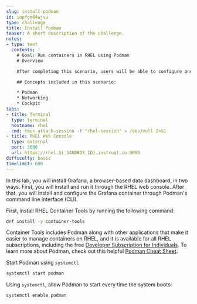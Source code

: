 ```yaml
---
slug: install-podman
id: iopfgm84wjvu
type: challenge
title: Install Podman
teaser: A short description of the challenge.
notes:
- type: text
  contents: |
    # Goal: Run containers in RHEL using Podman
    # Overview

    After completing this scenario, users will be able to configure and manage containers from a Dockerfile using both the Podman command line interface and the Cockpit Podman tool in RHEL web console.

    ## Concepts included in this scenario:

    * Podman
    * Networking
    * Cockpit
tabs:
- title: Terminal
  type: terminal
  hostname: rhel
  cmd: tmux attach-session -t "rhel-session" > /dev/null 2>&1
- title: RHEL Web Console
  type: external
  port: 3000
  url: https://rhel.${_SANDBOX_ID}.instruqt.io:9090
difficulty: basic
timelimit: 600
---
```

In this lab, you will install Grafana, a browser-based data dashboard, in two ways. First, you will install and run it through the RHEL web console. After that, you will install and configure the Grafana container through Podman's command line interface (CLI).

First, install RHEL Container Tools by running the following command:
```bash
dnf install -y container-tools
```
Container Tools includes Podman along with other applications that make it easier to manage containers on RHEL, and it is available for all RHEL subscriptions, including the free [Developer Subscription for Individuals](https://developers.redhat.com/articles/faqs-no-cost-red-hat-enterprise-linux#). To learn more about Podman, check out this helpful [Podman Cheat Sheet](https://developers.redhat.com/cheat-sheets/podman-cheat-sheet).

Start Podman using `systemctl`
```bash
systemctl start podman
```

Using `systemctl`, allow Podman to start every time the system boots:
```bash
systemctl enable podman
```